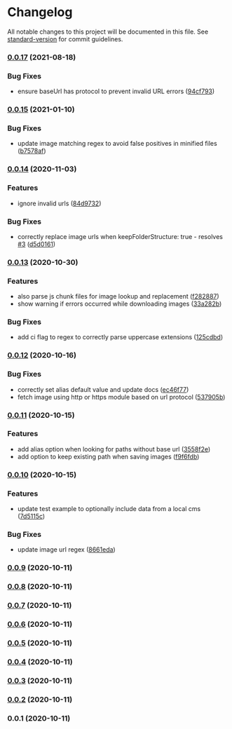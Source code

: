 # Changelog

All notable changes to this project will be documented in this file. See [standard-version](https://github.com/conventional-changelog/standard-version) for commit guidelines.

### [0.0.17](https://github.com/emiliobondioli/nuxt-magpie/compare/v0.0.15...v0.0.17) (2021-08-18)


### Bug Fixes

* ensure baseUrl has protocol to prevent invalid URL errors ([94cf793](https://github.com/emiliobondioli/nuxt-magpie/commit/94cf7938efaf893b523eeb85c4262a22898fef49))

### [0.0.15](https://github.com/emiliobondioli/nuxt-magpie/compare/v0.0.14...v0.0.15) (2021-01-10)


### Bug Fixes

* update image matching regex to avoid false positives in minified files ([b7578af](https://github.com/emiliobondioli/nuxt-magpie/commit/b7578afbb15c492b5614f455b2ba98a2fa401e57))

### [0.0.14](https://github.com/emiliobondioli/nuxt-magpie/compare/v0.0.13...v0.0.14) (2020-11-03)


### Features

* ignore invalid urls ([84d9732](https://github.com/emiliobondioli/nuxt-magpie/commit/84d97322855efbada4d113fe3f5eda45b9ac89d5))


### Bug Fixes

* correctly replace image urls when keepFolderStructure: true - resolves [#3](https://github.com/emiliobondioli/nuxt-magpie/issues/3) ([d5d0161](https://github.com/emiliobondioli/nuxt-magpie/commit/d5d0161f372f02cd3bd7122fe455a36b8df53fa4))

### [0.0.13](https://github.com/emiliobondioli/nuxt-magpie/compare/v0.0.12...v0.0.13) (2020-10-30)


### Features

* also parse js chunk files for image lookup and replacement ([f282887](https://github.com/emiliobondioli/nuxt-magpie/commit/f282887492484a7abc767eca3b917b3962654d16))
* show warning if errors occurred while downloading images ([33a282b](https://github.com/emiliobondioli/nuxt-magpie/commit/33a282b4bcf87e900cdedbbecd3cbf8acd07414b))


### Bug Fixes

* add ci flag to regex to correctly parse uppercase extensions ([125cdbd](https://github.com/emiliobondioli/nuxt-magpie/commit/125cdbdda77564d614d809af125f202905ee3cda))

### [0.0.12](https://github.com/emiliobondioli/nuxt-magpie/compare/v0.0.11...v0.0.12) (2020-10-16)


### Bug Fixes

* correctly set alias default value and update docs ([ec46f77](https://github.com/emiliobondioli/nuxt-magpie/commit/ec46f7750a5329877c09c142090b129f4ee46a0f))
* fetch image using http or https module based on url protocol ([537905b](https://github.com/emiliobondioli/nuxt-magpie/commit/537905b5f20085e835d196dbea3ddeb674bd0858))

### [0.0.11](https://github.com/emiliobondioli/nuxt-magpie/compare/v0.0.10...v0.0.11) (2020-10-15)


### Features

* add alias option when looking for paths without base url ([3558f2e](https://github.com/emiliobondioli/nuxt-magpie/commit/3558f2eb2184121c5599f0d039f57c0be4c1455a))
* add option to keep existing path when saving images ([f9f6fdb](https://github.com/emiliobondioli/nuxt-magpie/commit/f9f6fdb52a879e8a484c3a012319f4e8a1a5400f))

### [0.0.10](https://github.com/emiliobondioli/nuxt-magpie/compare/v0.0.9...v0.0.10) (2020-10-15)


### Features

* update test example to optionally include data from a local cms ([7d5115c](https://github.com/emiliobondioli/nuxt-magpie/commit/7d5115cb12f11452933b2d35b3f5be28f74f82a9))


### Bug Fixes

* update image url regex ([8661eda](https://github.com/emiliobondioli/nuxt-magpie/commit/8661eda913dfd3575c95c1cb532fcb243e209553))

### [0.0.9](https://github.com/emiliobondioli/nuxt-magpie/compare/v0.0.8...v0.0.9) (2020-10-11)

### [0.0.8](https://github.com/emiliobondioli/nuxt-magpie/compare/v0.0.7...v0.0.8) (2020-10-11)

### [0.0.7](https://github.com/emiliobondioli/nuxt-magpie/compare/v0.0.6...v0.0.7) (2020-10-11)

### [0.0.6](///compare/v0.0.5...v0.0.6) (2020-10-11)

### [0.0.5](///compare/v0.0.4...v0.0.5) (2020-10-11)

### [0.0.4](///compare/v0.0.3...v0.0.4) (2020-10-11)

### [0.0.3](///compare/v0.0.2...v0.0.3) (2020-10-11)

### [0.0.2](///compare/v0.0.1...v0.0.2) (2020-10-11)

### 0.0.1 (2020-10-11)
